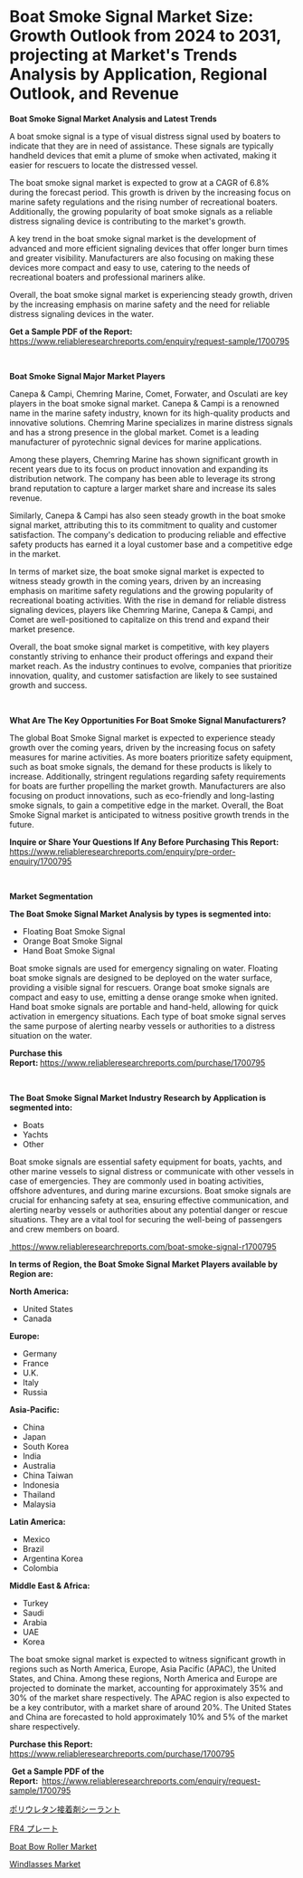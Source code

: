 <p><h1>Boat Smoke Signal Market Size: Growth Outlook from 2024 to 2031, projecting at Market's Trends Analysis by Application, Regional Outlook, and Revenue</h1></p><p><strong>Boat Smoke Signal Market Analysis and Latest Trends</strong></p>
<p><p>A boat smoke signal is a type of visual distress signal used by boaters to indicate that they are in need of assistance. These signals are typically handheld devices that emit a plume of smoke when activated, making it easier for rescuers to locate the distressed vessel.</p><p>The boat smoke signal market is expected to grow at a CAGR of 6.8% during the forecast period. This growth is driven by the increasing focus on marine safety regulations and the rising number of recreational boaters. Additionally, the growing popularity of boat smoke signals as a reliable distress signaling device is contributing to the market's growth.</p><p>A key trend in the boat smoke signal market is the development of advanced and more efficient signaling devices that offer longer burn times and greater visibility. Manufacturers are also focusing on making these devices more compact and easy to use, catering to the needs of recreational boaters and professional mariners alike.</p><p>Overall, the boat smoke signal market is experiencing steady growth, driven by the increasing emphasis on marine safety and the need for reliable distress signaling devices in the water.</p></p>
<p><strong>Get a Sample PDF of the Report:&nbsp;</strong> <a href="https://www.reliableresearchreports.com/enquiry/request-sample/1700795">https://www.reliableresearchreports.com/enquiry/request-sample/1700795</a></p>
<p>&nbsp;</p>
<p><strong>Boat Smoke Signal Major Market Players</strong></p>
<p><p>Canepa & Campi, Chemring Marine, Comet, Forwater, and Osculati are key players in the boat smoke signal market. Canepa & Campi is a renowned name in the marine safety industry, known for its high-quality products and innovative solutions. Chemring Marine specializes in marine distress signals and has a strong presence in the global market. Comet is a leading manufacturer of pyrotechnic signal devices for marine applications.</p><p>Among these players, Chemring Marine has shown significant growth in recent years due to its focus on product innovation and expanding its distribution network. The company has been able to leverage its strong brand reputation to capture a larger market share and increase its sales revenue. </p><p>Similarly, Canepa & Campi has also seen steady growth in the boat smoke signal market, attributing this to its commitment to quality and customer satisfaction. The company's dedication to producing reliable and effective safety products has earned it a loyal customer base and a competitive edge in the market.</p><p>In terms of market size, the boat smoke signal market is expected to witness steady growth in the coming years, driven by an increasing emphasis on maritime safety regulations and the growing popularity of recreational boating activities. With the rise in demand for reliable distress signaling devices, players like Chemring Marine, Canepa & Campi, and Comet are well-positioned to capitalize on this trend and expand their market presence.</p><p>Overall, the boat smoke signal market is competitive, with key players constantly striving to enhance their product offerings and expand their market reach. As the industry continues to evolve, companies that prioritize innovation, quality, and customer satisfaction are likely to see sustained growth and success.</p></p>
<p>&nbsp;</p>
<p><strong>What Are The Key Opportunities For Boat Smoke Signal Manufacturers?</strong></p>
<p><p>The global Boat Smoke Signal market is expected to experience steady growth over the coming years, driven by the increasing focus on safety measures for marine activities. As more boaters prioritize safety equipment, such as boat smoke signals, the demand for these products is likely to increase. Additionally, stringent regulations regarding safety requirements for boats are further propelling the market growth. Manufacturers are also focusing on product innovations, such as eco-friendly and long-lasting smoke signals, to gain a competitive edge in the market. Overall, the Boat Smoke Signal market is anticipated to witness positive growth trends in the future.</p></p>
<p><strong>Inquire or Share Your Questions If Any Before Purchasing This Report:</strong> <a href="https://www.reliableresearchreports.com/enquiry/pre-order-enquiry/1700795">https://www.reliableresearchreports.com/enquiry/pre-order-enquiry/1700795</a></p>
<p>&nbsp;</p>
<p><strong>Market Segmentation</strong></p>
<p><strong>The Boat Smoke Signal Market Analysis by types is segmented into:</strong></p>
<p><ul><li>Floating Boat Smoke Signal</li><li>Orange Boat Smoke Signal</li><li>Hand Boat Smoke Signal</li></ul></p>
<p><p>Boat smoke signals are used for emergency signaling on water. Floating boat smoke signals are designed to be deployed on the water surface, providing a visible signal for rescuers. Orange boat smoke signals are compact and easy to use, emitting a dense orange smoke when ignited. Hand boat smoke signals are portable and hand-held, allowing for quick activation in emergency situations. Each type of boat smoke signal serves the same purpose of alerting nearby vessels or authorities to a distress situation on the water.</p></p>
<p><strong>Purchase this Report:&nbsp;</strong><a href="https://www.reliableresearchreports.com/purchase/1700795">https://www.reliableresearchreports.com/purchase/1700795</a></p>
<p>&nbsp;</p>
<p><strong>The Boat Smoke Signal Market Industry Research by Application is segmented into:</strong></p>
<p><ul><li>Boats</li><li>Yachts</li><li>Other</li></ul></p>
<p><p>Boat smoke signals are essential safety equipment for boats, yachts, and other marine vessels to signal distress or communicate with other vessels in case of emergencies. They are commonly used in boating activities, offshore adventures, and during marine excursions. Boat smoke signals are crucial for enhancing safety at sea, ensuring effective communication, and alerting nearby vessels or authorities about any potential danger or rescue situations. They are a vital tool for securing the well-being of passengers and crew members on board.</p></p>
<p><a href="https://www.reliableresearchreports.com/boat-smoke-signal-r1700795">&nbsp;https://www.reliableresearchreports.com/boat-smoke-signal-r1700795</a></p>
<p><strong>In terms of Region, the Boat Smoke Signal Market Players available by Region are:</strong></p>
<p>
    <p> <strong> North America: </strong>
        <ul>
            <li>United States</li>
            <li>Canada</li>
        </ul>
        </p> 
    <p> <strong> Europe: </strong>
        <ul>
            <li>Germany</li>
            <li>France</li>
            <li>U.K.</li>
            <li>Italy</li>
            <li>Russia</li>
        </ul>
        </p> 
    <p> <strong> Asia-Pacific: </strong>
        <ul>
            <li>China</li>
            <li>Japan</li>
            <li>South Korea</li>
            <li>India</li>
            <li>Australia</li>
            <li>China Taiwan</li>
            <li>Indonesia</li>
            <li>Thailand</li>
            <li>Malaysia</li>
        </ul>
        </p> 
    <p> <strong> Latin America: </strong>
        <ul>
            <li>Mexico</li>
            <li>Brazil</li>
            <li>Argentina Korea</li>
            <li>Colombia</li>
        </ul>
        </p> 
    <p> <strong> Middle East & Africa: </strong>
        <ul>
            <li>Turkey</li>
            <li>Saudi</li>
            <li>Arabia</li>
            <li>UAE</li>
            <li>Korea</li>
        </ul>
    </p>
    </p>
<p><p>The boat smoke signal market is expected to witness significant growth in regions such as North America, Europe, Asia Pacific (APAC), the United States, and China. Among these regions, North America and Europe are projected to dominate the market, accounting for approximately 35% and 30% of the market share respectively. The APAC region is also expected to be a key contributor, with a market share of around 20%. The United States and China are forecasted to hold approximately 10% and 5% of the market share respectively.</p></p>
<p><strong>Purchase this Report: </strong><a href="https://www.reliableresearchreports.com/purchase/1700795">https://www.reliableresearchreports.com/purchase/1700795</a></p>
<p>&nbsp;<strong>Get a Sample PDF of the Report:&nbsp;&nbsp;</strong><a href="https://www.reliableresearchreports.com/enquiry/request-sample/1700795">https://www.reliableresearchreports.com/enquiry/request-sample/1700795</a></p>
<p><strong></strong></p>
<p><p><a href="https://github.com/KaydenJohns1964/Market-Research-Report-List-1/blob/main/669427229628.md">ポリウレタン接着剤シーラント</a></p><p><a href="https://github.com/marbadji/Market-Research-Report-List-1/blob/main/219718629627.md">FR4 プレート</a></p><p><a href="https://github.com/josesg55/Market-Research-Report-List-2/blob/main/boat-bow-roller-market.md">Boat Bow Roller Market</a></p><p><a href="https://github.com/mancsybtousav/Market-Research-Report-List-2/blob/main/windlasses-market.md">Windlasses Market</a></p></p>